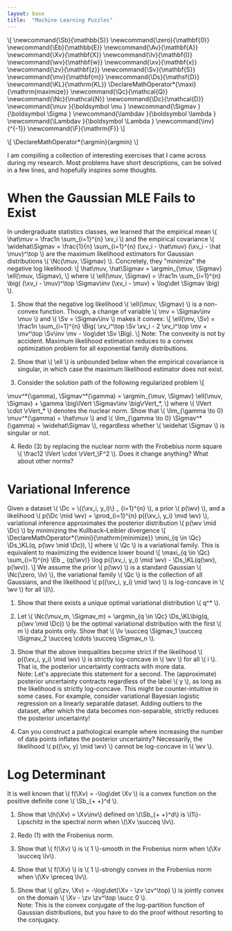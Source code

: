 ```yaml
---
layout: base
title:  "Machine Learning Puzzles"
---
```


\\[
\newcommand{\Sb}{\mathbb{S}}
\newcommand{\zero}{\mathbf{0}}
\newcommand{\Eb}{\mathbb{E}}
\newcommand{\Av}{\mathbf{A}}
\newcommand{\Xv}{\mathbf{X}}
\newcommand{\Iv}{\mathbf{I}}
\newcommand{\wv}{\mathbf{w}}
\newcommand{\xv}{\mathbf{x}}
\newcommand{\zv}{\mathbf{z}}
\newcommand{\Sv}{\mathbf{S}}
\newcommand{\mv}{\mathbf{m}}
\newcommand{\Ds}{\mathsf{D}}
\newcommand{\KL}{\mathrm{KL}}
\DeclareMathOperator*{\maxi}{\mathrm{maximize}}
\newcommand{\Qc}{\mathcal{Q}}
\newcommand{\Nc}{\mathcal{N}}
\newcommand{\Dc}{\mathcal{D}}
\newcommand{\muv        }{\boldsymbol \mu        }
\newcommand{\Sigmav     }{\boldsymbol \Sigma     }
\newcommand{\lambdav    }{\boldsymbol \lambda    }
\newcommand{\Lambdav    }{\boldsymbol \Lambda    }
\newcommand{\inv}{^{-1}}
\newcommand{\F}{\mathrm{F}}
\\]

\\[
\DeclareMathOperator*{\argmin}{argmin}
\\]

I am compiling a collection of interesting exercises that I came across during my research.
Most problems have short descriptions, can be solved in a few lines, and hopefully inspires some thoughts.
<!-- Presumably, LLMs would struggle with these problems due to their originality. -->

# When the Gaussian MLE Fails to Exist

In undergraduate statistics classes, we learned that the empirical mean \\( \hat\muv = \frac1n \sum_{i=1}^{n} \xv_i \\) and the empirical covariance \\( \widehat\Sigmav = \frac{1}{n} \sum_{i=1}^{n} (\xv_i - \hat\muv) (\xv_i - \hat \muv)^\top \\) are the maximum likelihood estimators for Gaussian distributions \\( \Nc(\muv, \Sigmav) \\).
Concretely, they "minimize" the negative log likelihood:
\\[
\hat\muv, \hat\Sigmav = \argmin_{\muv, \Sigmav} \ell(\muv, \Sigmav),
\\]
where
\\(
\ell(\muv, \Sigmav) = \frac1n \sum_{i=1}^{n} \big(
    (\xv_i - \muv)^\top \Sigmav\inv (\xv_i - \muv) +
    \log\det \Sigmav
\big)
\\).

1. Show that the negative log likelihood \\( \ell(\muv, \Sigmav) \\) is a non-convex function.
Though, a change of variable \\( \mv = \Sigmav\inv \muv \\) and \\( \Sv = \Sigmav\inv \\) makes it convex:
\\[
\ell(\mv, \Sv) =
\frac1n \sum_{i=1}^{n} \Big(
    \xv_i^\top \Sv \xv_i -
    2 \xv_i^\top \mv +
    \mv^\top \Sv\inv \mv -
    \log\det \Sv
\Big).
\\]
Note: The convexity is not by accident.
Maximum likelihood estimation reduces to a convex optimization problem for all exponential family distributions.

2. Show that \\( \ell \\) is unbounded below when the empirical covariance is singular, in which case the maximum likelihood estimator does not exist.

3. Consider the solution path of the following regularized problem
\\[
<!-- \mv_\*(\gamma), \Sv_\*(\gamma) = \argmin_{\mv, \Sv} \ell(\mv, \Sv) + \gamma \lVert \Sv \rVert_*, -->
\muv^\*(\gamma), \Sigmav^\*(\gamma) = \argmin_{\muv, \Sigmav} \ell(\muv, \Sigmav) + \gamma \big\lVert \Sigmav\inv \big\rVert_*,
\\]
where \\( \lVert \cdot \rVert_\* \\) denotes the nuclear norm.
Show that \\( \lim_{\gamma \to 0} \muv^\*(\gamma) = \hat\muv \\) and \\( \lim_{\gamma \to 0} \Sigmav^\*(\gamma) = \widehat\Sigmav \\), regardless whether \\( \widehat \Sigmav \\) is singular or not.

4. Redo (3) by replacing the nuclear norm with the Frobebius norm square \\( \frac12 \lVert \cdot \rVert_\F^2 \\).
Does it change anything?
What about other norms?

# Variational Inference

Given a dataset \\( \Dc = \\{(\xv_i, y_i)\\} _ {i=1}^{n} \\), a prior \\( p(\wv) \\), and a likelihood \\( p(\Dc \mid \wv) = \prod_{i=1}^{n} p((\xv_i, y_i) \mid \wv) \\), variational inference approximates the posterior distribution \\( p(\wv \mid \Dc) \\) by minimizing the Kullback–Leibler divergence
\\[
\DeclareMathOperator*{\mini}{\mathrm{minimize}}
    \mini_{q \in \Qc} \Ds_\KL(q, p(\wv \mid \Dc)),
\\]
where \\( \Qc \\) is a variational family.
This is equivalent to maximizing the evidence lower bound
\\[
    \maxi_{q \in \Qc} \sum_{i=1}^{n} \Eb _ {q(\wv)} \log p((\xv_i, y_i) \mid \wv) - \Ds_\KL(q(\wv), p(\wv)).
\\]
We assume the prior \\( p(\wv) \\) is a standard Gaussian \\( \Nc(\zero, \Iv) \\), the variational family \\( \Qc \\) is the collection of all Gaussians, and the likelihood \\( p((\xv_i, y_i) \mid \wv) \\) is log-concave in \\( \wv \\) for all \\(i\\).

1. Show that there exists a unique optimal variational distribution \\( q^* \\).

1. Let \\( \Nc(\muv_m, \Sigmav_m) = \argmin_{q \in \Qc} \Ds_\KL\big(q, p(\wv \mid \Dc)) \\) be the optimal variational distribution with the first \\( m \\) data points only.
Show that \\( \Iv \succeq \Sigmav_1 \succeq \Sigmav_2 \succeq \cdots \succeq \Sigmav_n \\).

1. Show that the above inequalities become strict if the likelihood \\( p((\xv_i, y_i) \mid \wv) \\) is strictly log-concave in \\( \wv \\) for all \\( i \\).
That is, the posterior uncertainty contracts with more data.  
Note: Let's appreciate this statement for a second.
The (approximate) posterior uncertainty contracts regardless of the label \\( y \\), as long as the likelihood is strictly log-concave.
This might be counter-intuitive in some cases.
For example, consider variational Bayesian logistic regression on a linearly separable dataset.
Adding outliers to the dataset, after which the data becomes non-separable, strictly reduces the posterior uncertainty!

1. Can you construct a pathological example where increasing the number of data points inflates the posterior uncertainty?
Necessarily, the likelihood \\( p((\xv, y) \mid \wv) \\) cannot be log-concave in \\( \wv \\).

# Log Determinant

It is well known that \\( f(\Xv) = -\log\det \Xv \\) is a convex function on the positive definite cone \\( \Sb_{+ +}^d \\).

1. Show that \\(h(\Xv) = \Xv\inv\\) defined on \\(\Sb_{+ +}^d\\) is \\(1\\)-Lipschitz in the spectral norm when \\(\Xv \succeq \Iv\\).

1. Redo (1) with the Frobenius norm.

1. Show that \\( f(\Xv) \\) is \\( 1 \\)-smooth in the Frobenius norm when \\(\Xv \succeq \Iv\\).

1. Show that \\( f(\Xv) \\) is \\( 1 \\)-strongly convex in the Frobenius norm when \\(\Xv \preceq \Iv\\).

1. Show that \\( g(\zv, \Xv) = -\log\det(\Xv - \zv \zv^\top) \\) is jointly convex on the domain \\( \Xv - \zv \zv^\top \succ 0 \\).  
Note: This is the convex conjugate of the log-partition function of Gaussian distributions, but you have to do the proof without resorting to the conjugacy.
